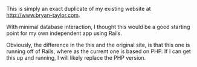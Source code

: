 This is simply an exact duplicate of my existing website at http://www.bryan-taylor.com.

With minimal database interaction, I thought this would be a good starting point for my own independent app using Rails.

Obviously, the difference in the this and the original site, is that this one is running off of Rails, where as the current one is based on PHP.  If I can get this up and running, I will likely replace the PHP version.

